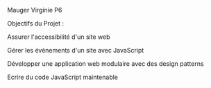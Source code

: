 Mauger Virginie P6

Objectifs du Projet :

Assurer l'accessibilité d'un site web

Gérer les évènements d'un site avec JavaScript

Développer une application web modulaire avec des design patterns

Ecrire du code JavaScript maintenable
